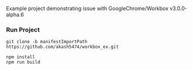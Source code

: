 Example project demonstrating issue with GoogleChrome/Workbox v3.0.0-alpha.6

### Run Project

```
git clone -b manifestImportPath https://github.com/akash5474/workbox_ex.git

npm install
npm run build
```


